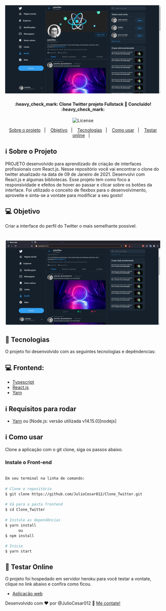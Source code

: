 <h1 align="center">
    <img alt="CloneTwitter" title="#CloneTwitter" src="./github/clone_twitter.png" width="550px" />
</h1>

<h4 align="center">
	:heavy_check_mark:  Clone Twitter projeto Fullstack 🚀 Concluído! :heavy_check_mark:
</h4>
<p align="center">
  <img alt="License" src="https://img.shields.io/badge/license-MIT-brightgreen">
</p>

<p align="center">
  <a href="#information_source-sobre-o-projeto">Sobre o projeto</a>&nbsp;&nbsp;&nbsp;|&nbsp;&nbsp;&nbsp;
  <a href="#computer-objetivo">Objetivo</a>&nbsp;&nbsp;&nbsp;|&nbsp;&nbsp;&nbsp;
  <a href="#rocket-tecnologias">Tecnologias</a>&nbsp;&nbsp;&nbsp;|&nbsp;&nbsp;&nbsp;
  <a href="#information_source-como-usar">Como usar</a>&nbsp;&nbsp;&nbsp;|&nbsp;&nbsp;&nbsp;
  <a href="#rocket-testar-online">Testar online</a>&nbsp;&nbsp;&nbsp;|&nbsp;&nbsp;&nbsp;
</p>

## :information_source: Sobre o Projeto

PROJETO desenvolvido para aprendizado de criação de interfaces profissionais com React.js. Nesse repositório você vai encontrar o clone do twitter atualizado na data de 09 de Janeiro de 2021. Desenvolvi com React.js e algumas bibliotecas. Esse projeto tem como foco a responsividade e efeitos de hover ao passar e clicar sobre os botões da interface. Foi utilizado o conceito de flexbox para o desenvolvimento, aproveite e sinta-se a vontate para modificar a seu gosto!

## :computer: Objetivo

Criar a interface do perfil do Twitter o mais semelhante possivel.

<h1 align="center">
    <img alt="Example" title="Example" src="./github/home.png" width="500px" />
</h1>

## :rocket: Tecnologias

O projeto foi desenvolvido com as seguintes tecnologias e depêndencias:

## :computer: Frontend:

- [Typescript][typescript]
- [React.js][reactjs]
- [Yarn][yarn]

## :information_source: Requisitos para rodar

- [Yarn][yarn] ou [Node.js: versão utilizada v14.15.0][nodejs]

## :information_source: Como usar

Clone a aplicação com o git clone, siga os passos abaixo.

### Instale o Front-end

```bash

Em seu terminal na linha de comando:

# Clone o repositório
$ git clone https://github.com/JulioCesar012/Clone_Twitter.git

# Vá para a pasta frontend
$ cd Clone_Twitter

# Instale as dependências
$ yarn install
      ou
$ npm install

# Inicie
$ yarn start

```

## :rocket: Testar Online

O projeto foi hospedado em servidor heroku para você testar a vontate, clique no link abaixo e confira como ficou.

- [Aplicação web][frontend]

Desenvolvido com ♥ por @JulioCesar012 :wave: [Me contate!](https://www.linkedin.com/in/julio-cesar-filho-759653171/)

[typescript]: https://www.typescriptlang.org/
[reactjs]: https://reactjs.org
[yarn]: https://yarnpkg.com/

[frontend]: https://clonetwitter21.netlify.app/
